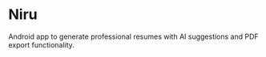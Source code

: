# Niru
Android app to generate professional resumes with AI suggestions and PDF export functionality.
